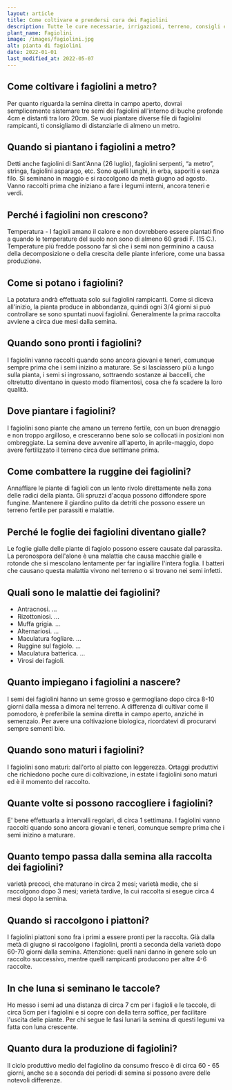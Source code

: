 ```yaml
---
layout: article
title: Come coltivare e prendersi cura dei Fagiolini
description: Tutte le cure necessarie, irrigazioni, terreno, consigli e molto altro sulla coltivazione dei Fagiolini
plant_name: Fagiolini
image: /images/fagiolini.jpg
alt: pianta di fagiolini
date: 2022-01-01
last_modified_at: 2022-05-07
---
```


## Come coltivare i fagiolini a metro?

Per quanto riguarda la semina diretta in campo aperto, dovrai semplicemente sistemare tre semi dei fagiolini all'interno di buche profonde 4cm e distanti tra loro 20cm. Se vuoi piantare diverse file di fagiolini rampicanti, ti consigliamo di distanziarle di almeno un metro.

## Quando si piantano i fagiolini a metro?

Detti anche fagiolini di Sant'Anna (26 luglio), fagiolini serpenti, “a metro”, stringa, fagiolini asparago, etc. Sono quelli lunghi, in erba, saporiti e senza filo. Si seminano in maggio e si raccolgono da metà giugno ad agosto. Vanno raccolti prima che iniziano a fare i legumi interni, ancora teneri e verdi.

## Perché i fagiolini non crescono?

Temperatura - I fagioli amano il calore e non dovrebbero essere piantati fino a quando le temperature del suolo non sono di almeno 60 gradi F. (15 C.). Temperature più fredde possono far sì che i semi non germinino a causa della decomposizione o della crescita delle piante inferiore, come una bassa produzione.

## Come si potano i fagiolini?

La potatura andrà effettuata solo sui fagiolini rampicanti. Come si diceva all'inizio, la pianta produce in abbondanza, quindi ogni 3/4 giorni si può controllare se sono spuntati nuovi fagiolini. Generalmente la prima raccolta avviene a circa due mesi dalla semina.

## Quando sono pronti i fagiolini?

I fagiolini vanno raccolti quando sono ancora giovani e teneri, comunque sempre prima che i semi inizino a maturare. Se si lasciassero più a lungo sulla pianta, i semi si ingrossano, sottraendo sostanze ai baccelli, che oltretutto diventano in questo modo filamentosi, cosa che fa scadere la loro qualità.

## Dove piantare i fagiolini?

I fagiolini sono piante che amano un terreno fertile, con un buon drenaggio e non troppo argilloso, e cresceranno bene solo se collocati in posizioni non ombreggiate. La semina deve avvenire all'aperto, in aprile-maggio, dopo avere fertilizzato il terreno circa due settimane prima.

## Come combattere la ruggine dei fagiolini?

 Annaffiare le piante di fagioli con un lento rivolo direttamente nella zona delle radici della pianta. Gli spruzzi d'acqua possono diffondere spore fungine. Mantenere il giardino pulito da detriti che possono essere un terreno fertile per parassiti e malattie.

## Perché le foglie dei fagiolini diventano gialle?

Le foglie gialle delle piante di fagiolo possono essere causate dal parassita. La peronospora dell'alone è una malattia che causa macchie gialle e rotonde che si mescolano lentamente per far ingiallire l'intera foglia. I batteri che causano questa malattia vivono nel terreno o si trovano nei semi infetti.

## Quali sono le malattie dei fagiolini?

- Antracnosi. ...
- Rizottoniosi. ...
- Muffa grigia. ...
- Alternariosi. ...
- Maculatura fogliare. ...
- Ruggine sul fagiolo. ...
- Maculatura batterica. ...
- Virosi dei fagioli.

## Quanto impiegano i fagiolini a nascere?

I semi dei fagiolini hanno un seme grosso e germogliano dopo circa 8-10 giorni dalla messa a dimora nel terreno. A differenza di cultivar come il pomodoro, è preferibile la semina diretta in campo aperto, anziché in semenzaio. Per avere una coltivazione biologica, ricordatevi di procurarvi sempre sementi bio.

## Quando sono maturi i fagiolini?

I fagiolini sono maturi: dall'orto al piatto con leggerezza. Ortaggi produttivi che richiedono poche cure di coltivazione, in estate i fagiolini sono maturi ed è il momento del raccolto.

## Quante volte si possono raccogliere i fagiolini?

 E' bene effettuarla a intervalli regolari, di circa 1 settimana. I fagiolini vanno raccolti quando sono ancora giovani e teneri, comunque sempre prima che i semi inizino a maturare.

## Quanto tempo passa dalla semina alla raccolta dei fagiolini?

varietà precoci, che maturano in circa 2 mesi; varietà medie, che si raccolgono dopo 3 mesi; varietà tardive, la cui raccolta si esegue circa 4 mesi dopo la semina.

## Quando si raccolgono i piattoni?

I fagiolini piattoni sono fra i primi a essere pronti per la raccolta. Già dalla metà di giugno si raccolgono i fagiolini, pronti a seconda della varietà dopo 60-70 giorni dalla semina. Attenzione: quelli nani danno in genere solo un raccolto successivo, mentre quelli rampicanti producono per altre 4-6 raccolte.

## In che luna si seminano le taccole?

Ho messo i semi ad una distanza di circa 7 cm per i fagioli e le taccole, di circa 5cm per i fagiolini e si copre con della terra soffice, per facilitare l'uscita delle piante. Per chi segue le fasi lunari la semina di questi legumi va fatta con luna crescente.

## Quanto dura la produzione di fagiolini?

Il ciclo produttivo medio del fagiolino da consumo fresco è di circa 60 - 65 giorni, anche se a seconda dei periodi di semina si possono avere delle notevoli differenze.

